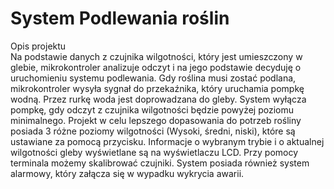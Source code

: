 # System Podlewania roślin

Opis projektu \
Na podstawie danych z czujnika wilgotności, który jest umieszczony w glebie, mikrokontroler analizuje odczyt i na jego podstawie decyduję o uruchomieniu systemu podlewania. Gdy roślina musi zostać podlana, mikrokontroler wysyła sygnał do przekaźnika, który uruchamia pompkę wodną. Przez rurkę woda jest doprowadzana do gleby. System wyłącza pompkę, gdy odczyt z czujnika wilgotności będzie powyżej poziomu minimalnego. Projekt w celu lepszego dopasowania do potrzeb rośliny posiada 3 różne poziomy wilgotności (Wysoki, średni, niski), które są ustawiane za pomocą przycisku. Informacje o wybranym trybie i o aktualnej wilgotności gleby wyświetlane są na wyświetlaczu LCD. Przy pomocy terminala możemy skalibrować czujniki. System posiada również system alarmowy, który załącza się w wypadku wykrycia awarii. 
